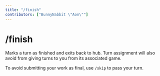 ```yaml
---
title: "/finish"
contributors: ["BunnyNabbit \"Aon\""]
---
```

# /finish
Marks a turn as finished and exits back to hub. Turn assignment will also avoid from giving turns to you from its associated game.

To avoid submitting your work as final, use `/skip` to pass your turn.